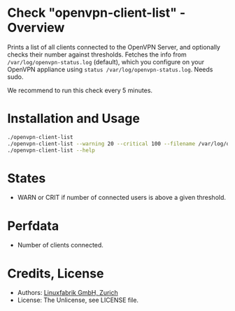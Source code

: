 # Check "openvpn-client-list" - Overview

Prints a list of all clients connected to the OpenVPN Server, and optionally checks their number against thresholds. Fetches the info from `/var/log/openvpn-status.log` (default), which you configure on your OpenVPN appliance using `status /var/log/openvpn-status.log`. Needs sudo.

We recommend to run this check every 5 minutes.


# Installation and Usage

```bash
./openvpn-client-list
./openvpn-client-list --warning 20 --critical 100 --filename /var/log/openvpn-status.log
./openvpn-client-list --help
```


# States

* WARN or CRIT if number of connected users is above a given threshold.


# Perfdata

* Number of clients connected.


# Credits, License

* Authors: [Linuxfabrik GmbH, Zurich](https://www.linuxfabrik.ch)
* License: The Unlicense, see LICENSE file.